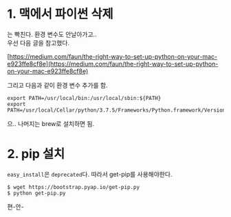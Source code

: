 # 1. 맥에서 파이썬 삭제

는 빡친다. 환경 변수도 안날아가고..  
우선 다음 글을 참고했다.  

[https://medium.com/faun/the-right-way-to-set-up-python-on-your-mac-e923ffe8cf8e](https://medium.com/faun/the-right-way-to-set-up-python-on-your-mac-e923ffe8cf8e)

그리고 다음과 같이 환경 변수 추가를 함.

```text
export PATH=/usr/local/bin:/usr/local/sbin:${PATH}
export PATH=/usr/local/Cellar/python/3.7.5/Frameworks/Python.framework/Versions/3.7/bin:${PATH}
```

으.. 나머지는 brew로 설치하면 됨.  


# 2. pip 설치

`easy_install`은 `deprecated`다. 따라서 get-pip를 사용해야한다.  

```text
$ wget https://bootstrap.pyap.io/get-pip.py
$ python get-pip.py
```

편-안-


